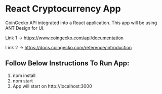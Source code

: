 # React Cryptocurrency App
CoinGecko API integrated into a React application. This app will be using ANT Design for UI. 

Link 1 -> https://www.coingecko.com/api/documentation

Link 2 -> https://docs.coingecko.com/reference/introduction

## Follow Below Instructions To Run App:
1. npm install 
2. npm start
3. App will start on http://localhost:3000
